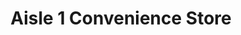 ---
title: "Aisle 1 Convenience Store"
url: /alameda/aisle-1-convenience-store/
shop: convenience
---
